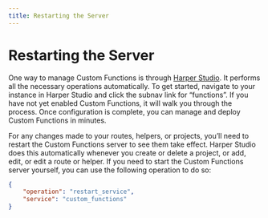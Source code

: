 ```yaml
---
title: Restarting the Server
---
```


# Restarting the Server

One way to manage Custom Functions is through [Harper Studio](../harper-studio/). It performs all the necessary operations automatically. To get started, navigate to your instance in Harper Studio and click the subnav link for “functions”. If you have not yet enabled Custom Functions, it will walk you through the process. Once configuration is complete, you can manage and deploy Custom Functions in minutes.

For any changes made to your routes, helpers, or projects, you’ll need to restart the Custom Functions server to see them take effect. Harper Studio does this automatically whenever you create or delete a project, or add, edit, or edit a route or helper. If you need to start the Custom Functions server yourself, you can use the following operation to do so:

```json
{
	"operation": "restart_service",
	"service": "custom_functions"
}
```
